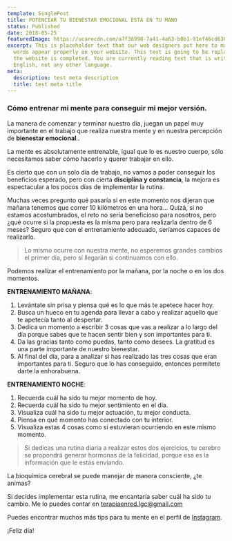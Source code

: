 ```yaml
---
template: SinglePost
title: POTENCIAR TU BIENESTAR EMOCIONAL ESTÁ EN TU MANO
status: Published
date: 2018-05-25
featuredImage: https://ucarecdn.com/a7f36998-7a41-4a63-b0b1-91ef46cd638b/
excerpt: This is placeholder text that our web designers put here to make sure
  words appear properly on your website. This text is going to be replaced once
  the website is completed. You are currently reading text that is written in
  English, not any other language.
meta:
  description: test meta description
  title: test meta title
---
```

### Cómo entrenar mi mente para conseguir mi mejor versión.

La manera de comenzar y terminar nuestro día, juegan un papel muy importante en el trabajo que realiza nuestra mente y en nuestra percepción de **bienestar emocional**..

La mente es absolutamente entrenable, igual que lo es nuestro cuerpo, sólo necesitamos saber cómo hacerlo y querer trabajar en ello.

Es cierto que con un solo día de trabajo, no vamos a poder conseguir los beneficios esperado, pero con cierta **disciplina y constancia**, la mejora es espectacular a los pocos días de implementar la rutina.

Muchas veces pregunto qué pasaría si en este momento nos dijeran que mañana tenemos que correr 10 kilómetros en una hora… Quizá, si no estamos acostumbrados, el reto no sería beneficioso para nosotros, pero ¿qué ocurre si la propuesta es la misma pero para realizarla dentro de 6 meses? Seguro que con el entrenamiento adecuado, seríamos capaces de realizarlo.

> Lo mismo ocurre con nuestra mente, no esperemos grandes cambios el primer día, pero sí llegarán si continuamos con ello.



Podemos realizar el entrenamiento por la mañana, por la noche o en los dos momentos.

**ENTRENAMIENTO MAÑANA**:

1. Levántate sin prisa y piensa qué es lo que más te apetece hacer hoy.
2. Busca un hueco en tu agenda para llevar a cabo y realizar aquello que te apetecía tanto al despertar.
3. Dedica un momento a escribir 3 cosas que vas a realizar a lo largo del día porque sabes que te hacen sentir bien y son importantes para ti.
4. Da las gracias tanto como puedas, tanto como desees. La gratitud es una parte importante de nuestro bienestar.
5. Al final del día, para a analizar si has realizado las tres cosas que eran importantes para ti. Seguro que lo has conseguido, entonces permítete darte la enhorabuena.

**ENTRENAMIENTO NOCHE**:

1. Recuerda cuál ha sido tu mejor momento de hoy.
2. Recuerda cuál ha sido tu mejor sentimiento en el día.
3. Visualiza cuál ha sido tu mejor actuación, tu mejor conducta.
4. Piensa en qué momento has conectado con tu interior.
5. Visualiza estas 4 cosas como si estuvieran ocurriendo en este mismo momento.

> Si dedicas una rutina diaria a realizar estos dos ejercicios, tu cerebro se propondrá generar hormonas de la felicidad, porque esa es la información que le estás enviando.

La bioquímica cerebral se puede manejar de manera consciente, ¿te animas?

Si decides implementar esta rutina, me encantaría saber cuál ha sido tu cambio. Me lo puedes contar en terapiaenred.lgc@gmail.com

Puedes encontrar muchos más tips para tu mente en el perfil de [Instagram](https://www.instagram.com/terapiaenred/).

¡Feliz día!